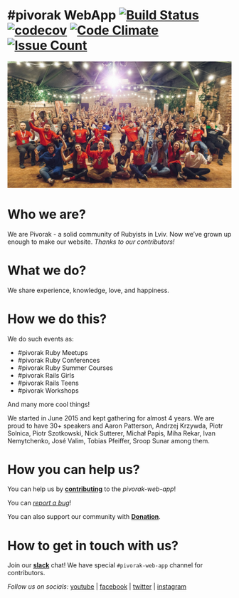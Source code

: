 # #pivorak WebApp [![Build Status](https://travis-ci.org/pivorakmeetup/pivorak-web-app.svg?branch=development)](https://travis-ci.org/pivorakmeetup/pivorak-web-app) [![codecov](https://codecov.io/gh/pivorakmeetup/pivorak-web-app/branch/development/graph/badge.svg)](https://codecov.io/gh/pivorakmeetup/pivorak-web-app) [![Code Climate](https://codeclimate.com/github/pivorakmeetup/pivorak-web-app/badges/gpa.svg)](https://codeclimate.com/github/pivorakmeetup/pivorak-web-app) [![Issue Count](https://codeclimate.com/github/pivorakmeetup/pivorak-web-app/badges/issue_count.svg)](https://codeclimate.com/github/pivorakmeetup/pivorak-web-app)

![](.github/photo.jpg)

# Who we are?
We are Pivorak - a solid community of Rubyists in Lviv.
Now we’ve grown up enough to make our website.
*Thanks to our contributors!*

# What we do?
We share experience, knowledge, love, and happiness.

# How we do this?
We do such events as:
  - #pivorak Ruby Meetups
  - #pivorak Ruby Conferences
  - #pivorak Ruby Summer Courses
  - #pivorak Rails Girls
  - #pivorak Rails Teens
  - #pivorak Workshops

And many more cool things!

We started in June 2015 and kept gathering for almost 4 years.
We are proud to have 30+ speakers and Aaron Patterson, Andrzej Krzywda, Piotr Solnica, Piotr Szotkowski, Nick Sutterer, Michał Papis, Miha Rekar, Ivan Nemytchenko, José Valim,  Tobias Pfeiffer, Sroop Sunar among them.

# How you can help us?
You can help us by **[contributing](.github/CONTRIBUTING.md)** to the *pivorak-web-app*!

You can *[report a bug](https://github.com/pivorakmeetup/pivorak-web-app/issues/new?labels=bug)*!

You can also support our community with **[Donation](https://pivorak.com/donate)**.

# How to get in touch with us?
Join our **[slack](http://pivorak-slack.herokuapp.com)** chat!
We have special `#pivorak-web-app` channel for contributors.

*Follow us on socials:* [youtube](https://www.youtube.com/channel/UCPsfLdQH_0CaDIe4imm7bMA/featured) | [facebook](https://www.facebook.com/pivorak) | [twitter](https://twitter.com/pivorakmeetup) | [instagram](https://instagram.com/pivorakmeetup)

